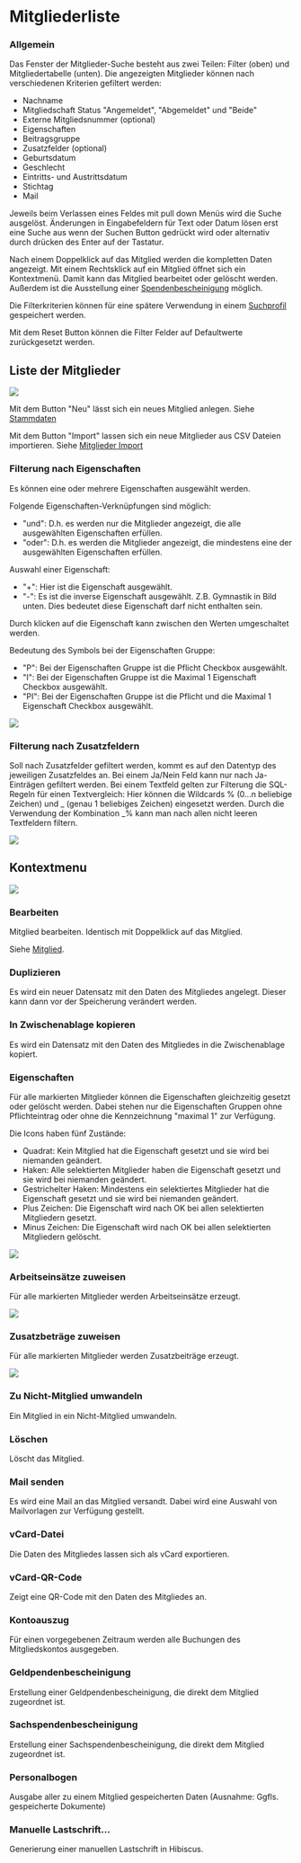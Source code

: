 # Mitgliederliste

### Allgemein

Das Fenster der Mitglieder-Suche besteht aus zwei Teilen: Filter (oben) und Mitgliedertabelle (unten). Die angezeigten Mitglieder können nach verschiedenen Kriterien gefiltert werden:

* Nachname
* Mitgliedschaft Status "Angemeldet", "Abgemeldet" und "Beide"
* Externe Mitgliedsnummer (optional)
* Eigenschaften
* Beitragsgruppe
* Zusatzfelder (optional)
* Geburtsdatum
* Geschlecht
* Eintritts- und Austrittsdatum
* Stichtag
* Mail

Jeweils beim Verlassen eines Feldes mit pull down Menüs wird die Suche ausgelöst. Änderungen in Eingabefeldern für Text oder Datum lösen erst eine Suche aus wenn der Suchen Button gedrückt wird oder alternativ durch drücken des Enter auf der Tastatur.

Nach einem Doppelklick auf das Mitglied werden die kompletten Daten angezeigt. Mit einem Rechtsklick auf ein Mitglied öffnet sich ein Kontextmenü. Damit kann das Mitglied bearbeitet oder gelöscht werden. Außerdem ist die Ausstellung einer [Spendenbescheinigung](../spendenbescheinigung.md) möglich.

Die Filterkriterien können für eine spätere Verwendung in einem [Suchprofil](../../../v3.0.x/mitglieder/content/suchprofil.md) gespeichert werden.

Mit dem Reset Button können die Filter Felder auf Defaultwerte zurückgesetzt werden.

## Liste der Mitglieder

![](../../../v3.0.x/mitglieder/content/img/MitgliedListeView.png)

Mit dem Button "Neu" lässt sich ein neues Mitglied anlegen. Siehe [Stammdaten](grunddaten.md)

Mit dem Button "Import" lassen sich ein neue Mitglieder aus CSV Dateien importieren. Siehe [Mitglieder Import](../import.md)

### Filterung nach Eigenschaften

Es können eine oder mehrere Eigenschaften ausgewählt werden.

Folgende Eigenschaften-Verknüpfungen sind möglich:

* "und": D.h. es werden nur die Mitglieder angezeigt, die alle ausgewählten Eigenschaften erfüllen.
* "oder": D.h. es werden die Mitglieder angezeigt, die mindestens eine der ausgewählten Eigenschaften erfüllen.

Auswahl einer Eigenschaft:

* "+": Hier ist die Eigenschaft ausgewählt.
* "-": Es ist die inverse Eigenschaft ausgewählt. Z.B. Gymnastik in Bild unten. Dies bedeutet diese Eigenschaft darf nicht enthalten sein.

Durch klicken auf die Eigenschaft kann zwischen den Werten umgeschaltet werden.

Bedeutung des Symbols bei der Eigenschaften Gruppe:

* "P": Bei der Eigenschaften Gruppe ist die Pflicht Checkbox ausgewählt.
* "I": Bei der Eigenschaften Gruppe ist die Maximal 1 Eigenschaft Checkbox ausgewählt.
* "PI": Bei der Eigenschaften Gruppe ist die Pflicht und die Maximal 1 Eigenschaft Checkbox ausgewählt.

![](../../../v3.0.x/mitglieder/content/img/EigenschaftenFilterDialog.png)

### Filterung nach Zusatzfeldern

Soll nach Zusatzfelder gefiltert werden, kommt es auf den Datentyp des jeweiligen Zusatzfeldes an. Bei einem Ja/Nein Feld kann nur nach Ja-Einträgen gefiltert werden. Bei einem Textfeld gelten zur Filterung die SQL-Regeln für einen Textvergleich: Hier können die Wildcards % (0...n beliebige Zeichen) und \_ (genau 1 beliebiges Zeichen) eingesetzt werden. Durch die Verwendung der Kombination \_% kann man nach allen nicht leeren Textfeldern filtern.

![](../../../v3.0.x/mitglieder/content/img/ZusatzfelderFilterDialog.png)

## Kontextmenu

![](../../../v3.0.x/mitglieder/content/img/MitgliedMenu.png)

### Bearbeiten

Mitglied bearbeiten. Identisch mit Doppelklick auf das Mitglied.

Siehe [Mitglied](grunddaten.md).

### Duplizieren

Es wird ein neuer Datensatz mit den Daten des Mitgliedes angelegt. Dieser kann dann vor der Speicherung verändert werden.

### In Zwischenablage kopieren

Es wird ein Datensatz mit den Daten des Mitgliedes in die Zwischenablage kopiert.

### Eigenschaften

Für alle markierten Mitglieder können die Eigenschaften gleichzeitig gesetzt oder gelöscht werden. Dabei stehen nur die Eigenschaften Gruppen ohne Pflichteintrag oder ohne die Kennzeichnung "maximal 1" zur Verfügung.

Die Icons haben fünf Zustände:

* Quadrat: Kein Mitglied hat die Eigenschaft gesetzt und sie wird bei niemanden geändert.
* Haken: Alle selektierten Mitglieder haben die Eigenschaft gesetzt und sie wird bei niemanden geändert.
* Gestrichelter Haken: Mindestens ein selektiertes Mitglieder hat die Eigenschaft gesetzt und sie wird bei niemanden geändert.
* Plus Zeichen: Die Eigenschaft wird nach OK bei allen selektierten Mitgliedern gesetzt.
* Minus Zeichen: Die Eigenschaft wird nach OK bei allen selektierten Mitgliedern gelöscht.

![](../../../v3.0.x/mitglieder/content/img/EigenschaftenAuswahlDialog.png)

### Arbeitseinsätze zuweisen

Für alle markierten Mitglieder werden Arbeitseinsätze erzeugt.

![](../../../v3.0.x/mitglieder/content/img/ArbeitseinsatzDialog.png)

### Zusatzbeträge zuweisen

Für alle markierten Mitglieder werden Zusatzbeiträge erzeugt.

![](../../../v3.0.x/mitglieder/content/img/ZusatzbetragDialog.png)

### Zu Nicht-Mitglied umwandeln

Ein Mitglied in ein Nicht-Mitglied umwandeln.

### Löschen

Löscht das Mitglied.

### Mail senden

Es wird eine Mail an das Mitglied versandt. Dabei wird eine Auswahl von Mailvorlagen zur Verfügung gestellt.

### vCard-Datei

Die Daten des Mitgliedes lassen sich als vCard exportieren.

### vCard-QR-Code

Zeigt eine QR-Code mit den Daten des Mitgliedes an.

### Kontoauszug

Für einen vorgegebenen Zeitraum werden alle Buchungen des Mitgliedskontos ausgegeben.

### Geldpendenbescheinigung

Erstellung einer Geldpendenbescheinigung, die direkt dem Mitglied zugeordnet ist.

### Sachspendenbescheinigung

Erstellung einer Sachspendenbescheinigung, die direkt dem Mitglied zugeordnet ist.

### Personalbogen

Ausgabe aller zu einem Mitglied gespeicherten Daten (Ausnahme: Ggfls. gespeicherte Dokumente)

### Manuelle Lastschrift...

Generierung einer manuellen Lastschrift in Hibiscus.

